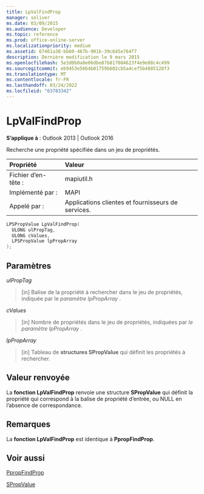 ```yaml
---
title: LpValFindProp
manager: soliver
ms.date: 03/09/2015
ms.audience: Developer
ms.topic: reference
ms.prod: office-online-server
ms.localizationpriority: medium
ms.assetid: 67461a38-bb60-467b-901b-39c645e764f7
description: Dernière modification le 9 mars 2015
ms.openlocfilehash: 5e3d0b0a8e06dbe87b817084623f4e9e08c4c499
ms.sourcegitcommit: eb9453e5664b01759b602cb5a4cef5b4885128f3
ms.translationtype: MT
ms.contentlocale: fr-FR
ms.lasthandoff: 03/24/2022
ms.locfileid: "63783342"
---
```

# <a name="lpvalfindprop"></a>LpValFindProp

  
  
**S’applique à** : Outlook 2013 | Outlook 2016 
  
Recherche une propriété spécifiée dans un jeu de propriétés.
  
|Propriété|Valeur|
|:-----|:-----|
|Fichier d’en-tête :  <br/> |mapiutil.h  <br/> |
|Implémenté par :  <br/> |MAPI  <br/> |
|Appelé par :  <br/> |Applications clientes et fournisseurs de services. |
   
```cpp
LPSPropValue LpValFindProp(
  ULONG ulPropTag,
  ULONG cValues,
  LPSPropValue lpPropArray
);
```

## <a name="parameters"></a>Paramètres

 _ulPropTag_
  
> [in] Balise de la propriété à rechercher dans le jeu de propriétés, indiquée par le  _paramètre lpPropArray_ . 
    
 _cValues_
  
> [in] Nombre de propriétés dans le jeu de propriétés, indiquées par  _le paramètre lpPropArray_ . 
    
 _lpPropArray_
  
> [in] Tableau de **structures SPropValue** qui définit les propriétés à rechercher. 
    
## <a name="return-value"></a>Valeur renvoyée

La **fonction LpValFindProp** renvoie une structure **SPropValue** qui définit la propriété qui correspond à la balise de propriété d’entrée, ou NULL en l’absence de correspondance. 
  
## <a name="remarks"></a>Remarques

La **fonction LpValFindProp** est identique à **PpropFindProp**.
  
## <a name="see-also"></a>Voir aussi



[PpropFindProp](ppropfindprop.md)
  
[SPropValue](spropvalue.md)

